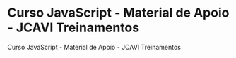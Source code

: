 # Curso JavaScript - Material de Apoio - JCAVI Treinamentos
Curso JavaScript - Material de Apoio - JCAVI Treinamentos
